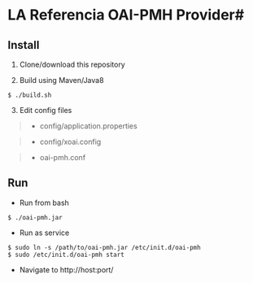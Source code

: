 # LA Referencia OAI-PMH Provider#

## Install

1. Clone/download this repository

2. Build using Maven/Java8

```
$ ./build.sh
```

3. Edit config files

> - config/application.properties

> - config/xoai.config

> - oai-pmh.conf

## Run

- Run from bash

```
$ ./oai-pmh.jar
```

- Run as service

```
$ sudo ln -s /path/to/oai-pmh.jar /etc/init.d/oai-pmh
$ sudo /etc/init.d/oai-pmh start
``` 

- Navigate to http://host:port/ 


